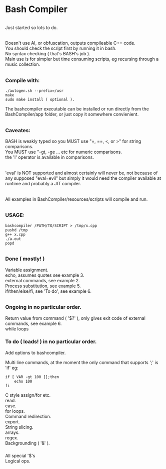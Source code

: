 # Bash Compiler
######
Just started so lots to do.
######
Doesn't use AI, or obfuscation, outputs compileable C++ code.  
You should check the script first by running it in bash.  
No syntax checking ( that's BASH's job ).  
Main use is for simpler but time consuming scripts, eg recursing through a music collection.  
######
### Compile with:
````
./autogen.sh --prefix=/usr
make
sudo make install ( optional ).
````
The bashcompiler executable can be installed or run directly from the BashCompiler/app folder, or just copy it somewhere convienient.  
######
### Caveates:  
BASH is weakly typed so you MUST use "=, ==, <, or >" for string comparisons.  
You MUST use "-gt, -ge ... etc for numeric comparisons.  
the '!' operator is available in comparisons.  
######
'eval' is NOT supported and almost certainly will never be, not because of any supposed "eval=evil" but simply it would need the compiler available at runtime and probably a JIT compiler.  
######
All examples in BashCompiler/resources/scripts will compile and run.
######
### USAGE:
````
bashcompiler /PATH/TO/SCRIPT > /tmp/x.cpp
pushd /tmp
g++ x.cpp
./a.out
popd
````
######
### Done ( mostly! )

Variable assignment.  
echo, assumes quotes see example 3.  
external commands, see example 2.  
Process substitution, see example 5.  
if/then/else/fi, see 'To do', see example 6.  
######

### Ongoing in no particular order. 
Return value from command ( '$?' ), only gives exit code of external commands, see example 6.  
while loops  
###

### To do ( loads! ) in no particular order.  

Add options to bashcompiler.  

Multi line commands, at the moment the only command that supports ';' is 'if' eg:
````
if [ VAR -gt 100 ]];then
	echo 100
fi

````

C style assign/for etc.  
read.  
case.  
for loops.  
Command redirection.  
export.  
String slicing.  
arrays.  
regex.  
Backgrounding ( '&' ).  
###
All special '$'s  
Logical ops.  


